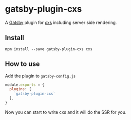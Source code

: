 # gatsby-plugin-cxs

A [Gatsby](https://github.com/gatsbyjs/gatsby) plugin for
[cxs](https://github.com/cxs-css/cxs) including server side rendering.

## Install

`npm install --save gatsby-plugin-cxs cxs`

## How to use

Add the plugin to `gatsby-config.js`

```javascript
module.exports = {
  plugins: [
    `gatsby-plugin-cxs`
  ],
}
```

Now you can start to write cxs and it will do the SSR for you.
